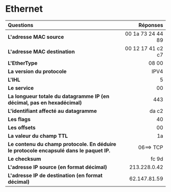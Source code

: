 # Ethernet

| Questions        | Réponses         |
|:---------------|---------------:|
**L'adresse MAC source**  | 00 1a 73 24 44 89
**L'adresse MAC destination**  | 00 12 17 41 c2 c7 
**L'EtherType** | 08 00
**La version du protocole**  | IPV4
**L'IHL**  | 5
**Le service**  | 00
**La longueur totale du datagramme IP (en décimal, pas en hexadécimal)**  | 443
**L'identifiant affecté au datagramme**  | da c2
**Les flags**  | 40
**Les offsets**  | 00
**La valeur du champ TTL**  | 1a
**Le contenu du champ protocole. En déduire le protocole encapsulé dans le paquet IP.**  | 06==> TCP
**Le checksum**  | fc 9d
**L'adresse IP source (en format décimal)**  | 213.228.0.42
**L'adresse IP de destination (en format décimal)**  | 62.147.81.59
